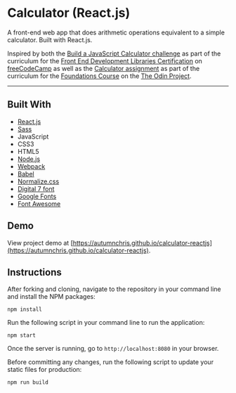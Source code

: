 # Calculator (React.js)

A front-end web app that does arithmetic operations equivalent to a simple calculator. Built with React.js.

Inspired by both the [Build a JavaScript Calculator challenge](https://learn.freecodecamp.org/front-end-libraries/front-end-libraries-projects/build-a-javascript-calculator) as part of the curriculum for the [Front End Development Libraries Certification](https://www.freecodecamp.org/learn/front-end-libraries) on [freeCodeCamp](https://www.freecodecamp.org) as well as the [Calculator assignment](https://www.theodinproject.com/paths/foundations/courses/foundations/lessons/calculator) as part of the curriculum for the [Foundations Course](https://www.theodinproject.com/paths/foundations/courses/foundations) on the [The Odin Project](https://www.theodinproject.com).

---

## Built With
* [React.js](https://reactjs.org)
* [Sass](http://sass-lang.com)
* JavaScript
* CSS3
* HTML5
* [Node.js](https://nodejs.org/en)
* [Webpack](https://webpack.js.org)
* [Babel](https://babeljs.io)
* [Normalize.css](https://necolas.github.io/normalize.css)
* [Digital 7 font](https://www.dafont.com/digital-7.font)
* [Google Fonts](https://fonts.google.com)
* [Font Awesome](https://fontawesome.com)

## Demo

View project demo at [https://autumnchris.github.io/calculator-reactjs](https://autumnchris.github.io/calculator-reactjs).

## Instructions

After forking and cloning, navigate to the repository in your command line and install the NPM packages:
```
npm install
```

Run the following script in your command line to run the application:
```
npm start
```

Once the server is running, go to `http://localhost:8080` in your browser.

Before committing any changes, run the following script to update your static files for production:
```
npm run build
```
